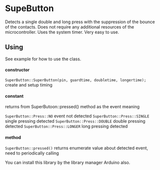 # SupeButton

Detects a single double and long press with the suppression of the bounce of the contacts. Does not require any additional resources of the microcontroller. Uses the system timer. Very easy to use.

Using
-----

See example for how to use the class.

#### constructor

`SuperButton::SuperButton(pin, guardtime, doubletime, longertime);` create and setup timing

#### constant

returns from SuperButoon::pressed() method as the event meaning

`SuperButton::Press::NO` event not detected
`SuperButton::Press::SINGLE` single pressing detected
`SuperButton::Press::DOUBLE` double pressing detected
`SuperButton::Press::LONGER` long pressing detected

#### method

`SuperButton::pressed()` returns enumerate value about detected event, need to periodically calling

You can install this library by the library manager Arduino also. 

